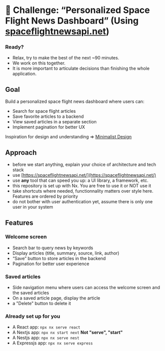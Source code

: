 # 🚀 Challenge: “Personalized Space Flight News Dashboard” (Using [spaceflightnewsapi.net](https://spaceflightnewsapi.net))

### Ready?

* Relax, try to make the best of the next ~90 minutes.
* We work on this together.
* It is more important to articulate decisions than finishing the whole application.

## Goal

Build a personalized space flight news dashboard where users can:

* Search for space flight articles
* Save favorite articles to a backend
* View saved articles in a separate section
* Implement pagination for better UX

Inspiration for design and understanding => [Minimalist Design](./design.jpeg)

## Approach

* before we start anything, explain your choice of architecture and tech stack
* use [https://spaceflightnewsapi.net/](https://spaceflightnewsapi.net/)
* use **any** tool that can speed you up: a UI library, a framework, etc.
* this repository is set up with Nx. You are free to use it or NOT use it
* take shortcuts where needed, functionnality matters over style here. Features are ordered by priority
* do not bother with user authentication yet, assume there is only one user in your system

## Features

### Welcome screen

* Search bar to query news by keywords
* Display articles (title, summary, source, link, author)
* “Save” button to store articles in the backend
* Pagination for better user experience

### Saved articles

* Side navigation menu where users can access the welcome screen and the saved articles
* On a saved article page, display the article
* a "Delete" button to delete it


### Already set up for you

* A React app: `npx nx serve react`
* A Nextjs app: `npx nx start next` <strong>Not "serve", "start"</strong>
* A Nestjs app: `npx nx serve nest`
* A Expressjs app: `npx nx serve express`
